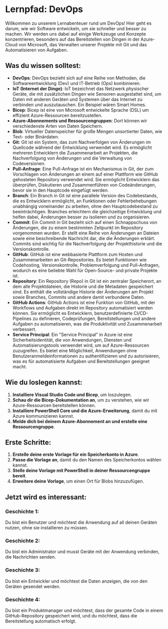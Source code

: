 # Lernpfad: DevOps

Willkommen zu unserem Lernabenteuer rund um DevOps! Hier geht es darum, wie wir Software entwickeln, um sie schneller und besser zu machen. Wir werden uns dabei auf einige Werkzeuge und Konzepte konzentrieren, besonders auf das Bereitstellen von Dingen in der Azure-Cloud von Microsoft, das Verwalten unserer Projekte mit Git und das Automatisieren von Aufgaben.

## Was du wissen solltest:

- **DevOps**: DevOps bezieht sich auf eine Reihe von Methoden, die Softwareentwicklung (Dev) und IT-Betrieb (Ops) kombinieren.
- **IoT (Internet der Dinge)**: IoT bezeichnet das Netzwerk physischer Geräte, die mit zusätzlichen Dingen wie Sensoren ausgestattet sind, um Daten mit anderen Geräten und Systemen über das Internet zu verbinden und auszutauschen. Ein Beispiel wären Smart Homes.
- **Bicep**: Bicep ist eine von Microsoft entwickelte Sprache (DSL) um effizient Azure-Ressourcen bereitzustellen.
- **Azure-Abonnements und Ressourcengruppen**: Dort können wir verschiedenste Arten von Daten Speichern.
- **Blob**: Virtueller Datenspeicher für große Mengen unsortierter Daten, wie Text- oder Binärdaten.
- **Git**: Git ist ein System, das zum Nachverfolgen von Änderungen im Quellcode während der Entwicklung verwendet wird. Es ermöglicht mehreren Entwicklern die Zusammenarbeit an Projekten, die Nachverfolgung von Änderungen und die Verwaltung von Codeversionen.
- **Pull-Anfrage**: Eine Pull-Anfrage ist ein Mechanismus in Git, der zum Vorschlagen von Änderungen an einem auf einer Plattform wie GitHub gehosteten Repository verwendet wird. Sie ermöglicht Entwicklern das überprüfen, Diskutieren und Zusammenführen von Codeänderungen, bevor sie in den Hauptcode eingefügt werden.
- **Branch**: Ein Branch in Git ist eine parallele Version des Codebestands, die es Entwicklern ermöglicht, an Funktionen oder Fehlerbehebungen unabhängig voneinander zu arbeiten, ohne den Hauptcodebestand zu beeinträchtigen. Branches erleichtern die gleichzeitige Entwicklung und helfen dabei, Änderungen besser zu isolieren und zu organisieren.
- **Commit**: Ein Commit in Git bezieht sich auf einen Schnappschuss von Änderungen, die zu einem bestimmten Zeitpunkt im Repository vorgenommen wurden. Er stellt eine Reihe von Änderungen an Dateien sowie eine beschreibende Nachricht dar, die die Änderungen erklärt. Commits sind wichtig für die Nachverfolgung der Projekthistorie und die Versionskontrolle.
- **GitHub**: GitHub ist eine webbasierte Plattform zum Hosten und Zusammenarbeiten an Git-Repositories. Es bietet Funktionen wie Codehosting, Versionskontrolle, Problemverfolgung und Pull-Anfragen, wodurch es eine beliebte Wahl für Open-Source- und private Projekte ist.
- **Repository**: Ein Repository (Repo) in Git ist ein zentraler Speicherort, an dem alle Projektdateien, die Historie und die Metadaten gespeichert sind. Es enthält die vollständige Historie der Änderungen am Projekt sowie Branches, Commits und andere damit verbundene Daten.
- **GitHub Actions**: GitHub Actions ist eine Funktion von GitHub, mit der Workflows und Aufgaben direkt im Repository automatisiert werden können. Sie ermöglicht es Entwicklern, benutzerdefinierte CI/CD-Pipelines zu definieren, Codeprüfungen, Bereitstellungen und andere Aufgaben zu automatisieren, was die Produktivität und Zusammenarbeit verbessert.
- **Service Principal**: Ein "Service Principal" in Azure ist eine Sicherheitsidentität, die von Anwendungen, Diensten und Automatisierungstools verwendet wird, um auf Azure-Ressourcen zuzugreifen. Es bietet eine Möglichkeit, Anwendungen ohne Benutzeranmeldeinformationen zu authentifizieren und zu autorisieren, was es für automatisierte Aufgaben und Bereitstellungen geeignet macht.

## Wie du loslegen kannst:

1. **Installiere Visual Studio Code und Bicep**, um loszulegen.
2. **Schau dir die Bicep-Dokumentation an**, um zu verstehen, wie wir Azure-Ressourcen bereitstellen können.
3. **Installiere PowerShell Core und die Azure-Erweiterung**, damit du mit Azure kommunizieren kannst.
4. **Melde dich bei deinem Azure-Abonnement an und erstelle eine Ressourcengruppe**.

## Erste Schritte:

1. **Erstelle deine erste Vorlage für ein Speicherkonto in Azure**.
2. **Passe die Vorlage an**, damit du den Namen des Speicherkontos wählen kannst.
3. **Stelle deine Vorlage mit PowerShell in deiner Ressourcengruppe bereit**.
4. **Erweitere deine Vorlage**, um einen Ort für Blobs hinzuzufügen.

## Jetzt wird es interessant:

### Geschichte 1:
Du bist ein Benutzer und möchtest die Anwendung auf all deinen Geräten nutzen, ohne sie installieren zu müssen.

### Geschichte 2:
Du bist ein Administrator und musst Geräte mit der Anwendung verbinden, die Nachrichten senden.

### Geschichte 3:
Du bist ein Entwickler und möchtest die Daten anzeigen, die von den Geräten gesendet werden.

### Geschichte 4:
Du bist ein Produktmanager und möchtest, dass der gesamte Code in einem GitHub-Repository gespeichert wird, und du möchtest, dass die Bereitstellung automatisch erfolgt.

